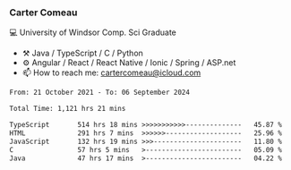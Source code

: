 ### Carter Comeau

💻 University of Windsor Comp. Sci Graduate

- ⚒️ Java / TypeScript / C / Python
- ⚙️ Angular / React / React Native / Ionic / Spring / ASP.net
- 📫 How to reach me: cartercomeau@icloud.com

<!--START_SECTION:waka-->

```txt
From: 21 October 2021 - To: 06 September 2024

Total Time: 1,121 hrs 21 mins

TypeScript       514 hrs 18 mins >>>>>>>>>>>--------------   45.87 %
HTML             291 hrs 7 mins  >>>>>>-------------------   25.96 %
JavaScript       132 hrs 19 mins >>>----------------------   11.80 %
C                57 hrs 5 mins   >------------------------   05.09 %
Java             47 hrs 17 mins  >------------------------   04.22 %
```

<!--END_SECTION:waka-->
